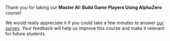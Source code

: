Thank you for taking our **Master AI: Build Game Players Using AlphaZero** course! 

We would really appreciate it if you could take a few minutes to answer [our survey](https://surveys.jetbrains.com/s3/course-feedback-master-ai-build-game-players-alpha-zero). Your feedback will help us improve this course and make it relevant for future students.